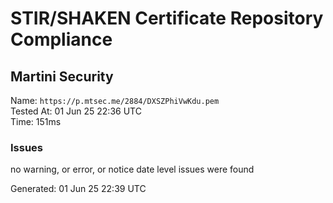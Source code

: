 # STIR/SHAKEN Certificate Repository Compliance

## Martini Security

Name: `https://p.mtsec.me/2884/DXSZPhiVwKdu.pem`\
Tested At: 01 Jun 25 22:36 UTC\
Time: 151ms

### Issues

no warning, or error, or notice date level issues were found

Generated: 01 Jun 25 22:39 UTC